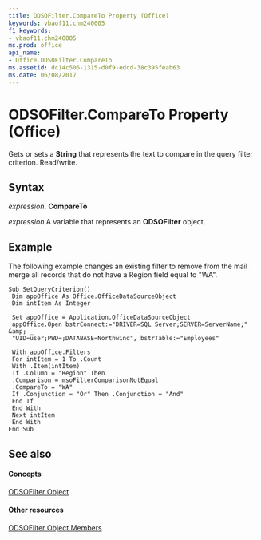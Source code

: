```yaml
---
title: ODSOFilter.CompareTo Property (Office)
keywords: vbaof11.chm240005
f1_keywords:
- vbaof11.chm240005
ms.prod: office
api_name:
- Office.ODSOFilter.CompareTo
ms.assetid: dc14c506-1315-d0f9-edcd-38c395feab63
ms.date: 06/08/2017
---
```



# ODSOFilter.CompareTo Property (Office)

Gets or sets a  **String** that represents the text to compare in the query filter criterion. Read/write.


## Syntax

 _expression_. **CompareTo**

 _expression_ A variable that represents an **ODSOFilter** object.


## Example

The following example changes an existing filter to remove from the mail merge all records that do not have a Region field equal to "WA".


```
Sub SetQueryCriterion() 
 Dim appOffice As Office.OfficeDataSourceObject 
 Dim intItem As Integer 
 
 Set appOffice = Application.OfficeDataSourceObject 
 appOffice.Open bstrConnect:="DRIVER=SQL Server;SERVER=ServerName;" &amp; _ 
 "UID=user;PWD=;DATABASE=Northwind", bstrTable:="Employees" 
 
 With appOffice.Filters 
 For intItem = 1 To .Count 
 With .Item(intItem) 
 If .Column = "Region" Then 
 .Comparison = msoFilterComparisonNotEqual 
 .CompareTo = "WA" 
 If .Conjunction = "Or" Then .Conjunction = "And" 
 End If 
 End With 
 Next intItem 
 End With 
End Sub
```


## See also


#### Concepts


[ODSOFilter Object](odsofilter-object-office.md)
#### Other resources


[ODSOFilter Object Members](odsofilter-members-office.md)

